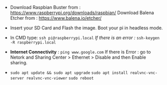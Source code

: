 * Download Raspbian Buster from : https://www.raspberrypi.org/downloads/raspbian/
Download Balena Etcher from : https://www.balena.io/etcher/

* Insert your SD Card and Flash the image.
Boot your pi in headless mode.

* In CMD type: ```ssh pi@raspberrypi.local```
*If there is an error :* ```ssh-keygen -R raspberrypi.local```

* **Internet Connectivity** : ```ping www.google.com```
If there is Error : go to Netork and Sharing Center > Ethernet > Disable and then Enable sharing.

* ```sudo apt update && sudo apt upgrade```
```sudo apt install realvnc-vnc-server realvnc-vnc-viewer```
```sudo reboot```
